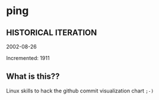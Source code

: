 # ping

## HISTORICAL ITERATION
2002-08-26

Incremented: 1911

## What is this?? 
Linux skills to hack the github commit visualization chart `;-)`
